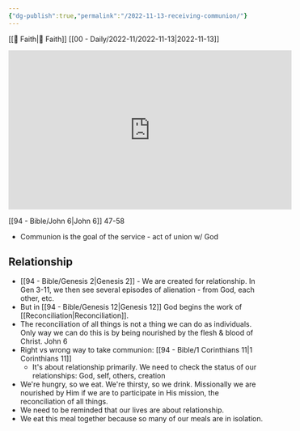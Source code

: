 ```yaml
---
{"dg-publish":true,"permalink":"/2022-11-13-receiving-communion/"}
---
```



[[📘 Faith\|📘 Faith]] [[00 - Daily/2022-11/2022-11-13\|2022-11-13]]

<iframe width="560" height="315" src="https://www.youtube.com/embed/sSl4yYrKfPs" title="YouTube video player" frameborder="0" allow="accelerometer; autoplay; clipboard-write; encrypted-media; gyroscope; picture-in-picture" allowfullscreen></iframe>

[[94 - Bible/John 6\|John 6]] 47-58

* Communion is the goal of the service - act of union w/ God

## Relationship

* [[94 - Bible/Genesis 2\|Genesis 2]] - We are created for relationship. In Gen 3-11, we then see several episodes of alienation - from God, each other, etc.
* But in [[94 - Bible/Genesis 12\|Genesis 12]] God begins the work of [[Reconciliation\|Reconciliation]].
* The reconciliation of all things is not a thing we can do as individuals. Only way we can do this is by being nourished by the flesh & blood of Christ. John 6
* Right vs wrong way to take communion: [[94 - Bible/1 Corinthians 11\|1 Corinthians 11]]
    * It's about relationship primarily. We need to check the status of our relationships: God, self, others, creation
* We're hungry, so we eat. We're thirsty, so we drink. Missionally we are nourished by Him if we are to participate in His mission, the reconciliation of all things.
* We need to be reminded that our lives are about relationship.
* We eat this meal together because so many of our meals are in isolation.